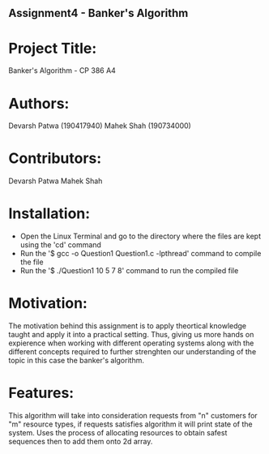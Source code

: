 ## Assignment4 - Banker's Algorithm

# Project Title:
Banker's Algorithm - CP 386 A4

# Authors: 
Devarsh Patwa (190417940)
Mahek Shah (190734000)

# Contributors: 
Devarsh Patwa 
Mahek Shah

# Installation:
- Open the Linux Terminal and go to the directory where the files are kept using the 'cd' command
- Run the '$ gcc -o Question1 Question1.c -lpthread' command to compile the file
- Run the '$ ./Question1 10 5 7 8' command to run the compiled file

# Motivation: 
The motivation behind this assignment is to apply theortical knowledge taught and apply it into a practical setting. Thus, giving us more hands on expierence when working with different operating systems along with the different concepts required to further strenghten our understanding of the topic in this case the banker's algorithm.

# Features:
This algorithm will take into consideration requests from "n" customers for "m" resource types, if requests satisfies algorithm it will print state of the system. Uses the process of allocating resources to obtain safest sequences then to add them onto 2d array.

